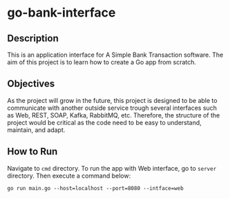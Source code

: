 # go-bank-interface

## Description
This is an application interface for A Simple Bank Transaction software. The aim of this project is to learn how to create a Go app from scratch.

## Objectives
As the project will grow in the future, this project is designed to be able to communicate with another outside service trough several interfaces such as Web, REST, SOAP, Kafka, RabbitMQ, etc. Therefore, the structure of the project would be critical as the code need to be easy to understand, maintain, and adapt.

## How to Run
Navigate to `cmd` directory. To run the app with Web interface, go to `server` directory. Then execute a command below:
```
go run main.go --host=localhost --port=8080 --intface=web
```